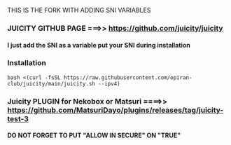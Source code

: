 
THIS IS THE FORK WITH ADDING SNI VARIABLES

### JUICITY GITHUB PAGE ===>>  https://github.com/juicity/juicity

#### I just add the SNI as a variable put your SNI during installation

### Installation

```
bash <(curl -fsSL https://raw.githubusercontent.com/opiran-club/juicity/main/juicity.sh --ipv4)
```



### Juicity PLUGIN for Nekobox or Matsuri   ====>>  https://github.com/MatsuriDayo/plugins/releases/tag/juicity-test-3



#### DO NOT FORGET TO PUT "ALLOW IN SECURE" ON "TRUE"
